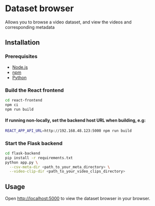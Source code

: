 # Dataset browser
Allows you to browse a video dataset, and view the videos and corresponding metadata

## Installation

### Prerequisites
- [Node.js](https://nodejs.org/en/)
- [npm](https://www.npmjs.com/)
- [Python](https://www.python.org/)

### Build the React frontend
```bash
cd react-frontend
npm ci
npm run build
```

#### If running non-locally, set the backend host URL when building, e.g:
```bash
REACT_APP_API_URL=http://192.168.48.123:5000 npm run build
````

### Start the Flask backend
```bash
cd flask-backend
pip install -r requirements.txt
python app.py \
  --csv-meta-dir <path_to_your_meta_directory> \
  --video-clip-dir <path_to_your_video_clips_directory>
```

## Usage
Open [http://localhost:5000](http://localhost:5000) to view the dataset browser in your browser.